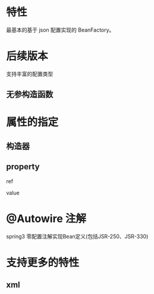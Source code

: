 # 特性

最基本的基于 json 配置实现的 BeanFactory。

# 后续版本

支持丰富的配置类型

## 无参构造函数


# 属性的指定

## 构造器

## property

ref

value

# @Autowire 注解

spring3 零配置注解实现Bean定义(包括JSR-250、JSR-330)


# 支持更多的特性

## xml

##